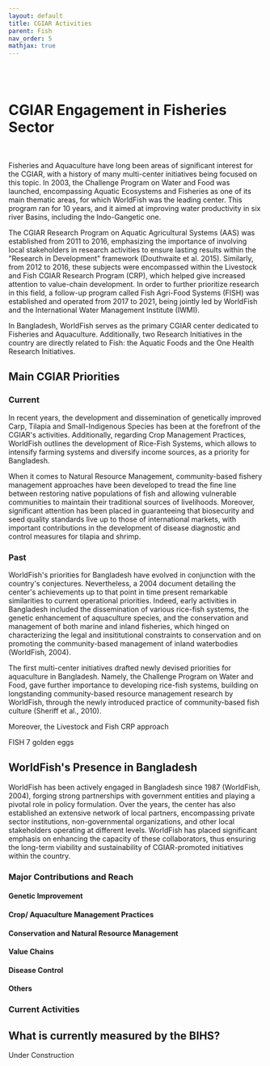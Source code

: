 ```yaml
---
layout: default
title: CGIAR Activities
parent: Fish
nav_order: 5
mathjax: true
---
```




<br> <br> 
# CGIAR Engagement in Fisheries Sector
<br>

Fisheries and Aquaculture have long been areas of significant interest for the CGIAR, with a history of many multi-center initiatives being focused on this topic. In 2003, the Challenge Program on Water and Food was launched, encompassing Aquatic Ecosystems and Fisheries as one of its main thematic areas, for which WorldFish was the leading center. This program ran for 10 years, and it aimed at improving water productivity in six river Basins, including the Indo-Gangetic one. 

The CGIAR Research Program on Aquatic Agricultural Systems (AAS) was established from 2011 to 2016, emphasizing the importance of involving local stakeholders in research activities to ensure lasting results within the "Research in Development" framework (Douthwaite et al. 2015). 
Similarly, from 2012 to 2016, these subjects were encompassed within the Livestock and Fish CGIAR Research Program (CRP), which helped give increased attention to value-chain development. In order to further prioritize research in this field, a follow-up program called Fish Agri-Food Systems (FISH) was established and operated from 2017 to 2021, being jointly led by WorldFish and the International Water Management Institute (IWMI). <br>

In Bangladesh, WorldFish serves as the primary CGIAR center dedicated to Fisheries and Aquaculture. Additionally, two Research Initiatives in the country are directly related to Fish: the Aquatic Foods and the One Health Research Initiatives. 

## Main CGIAR Priorities
### Current
In recent years, the development and dissemination of genetically improved Carp, Tilapia and Small-Indigenous Species has been at the forefront of the CGIAR's activities. Additionally, regarding Crop Management Practices, WorldFish outlines the development of Rice-Fish Systems, which allows to intensify farming systems and diversify income sources, as a priority for Bangladesh. 

When it comes to Natural Resource Management, community-based fishery management approaches have been developed to tread the fine line between restoring native populations of fish and allowing vulnerable communities to maintain their traditional sources of livelihoods. Moreover, significant attention has been placed in guaranteeing that biosecurity and seed quality standards live up to those of international markets, with important contributions in the development of disease diagnostic and control measures for tilapia and shrimp.

### Past 

WorldFish's priorities for Bangladesh have evolved in conjunction with the country's conjectures. Nevertheless, a 2004 document detailing the center's achievements up to that point in time present remarkable similarities to current operational priorities. Indeed, early activities in Bangladesh included the dissemination of various rice-fish systems, the genetic enhancement of aquaculture species, and the conservation and management of both marine and inland fisheries, which hinged on characterizing the legal and insititutional constraints to conservation and on promoting the community-based management of inland waterbodies (WorldFish, 2004).  

The first multi-center initiatives drafted newly devised priorities for aquaculture in Bangladesh. Namely, the Challenge Program on Water and Food, gave further importance to developing rice-fish systems, building on longstanding community-based resource management research by WorldFish, through the newly introduced practice of community-based fish culture (Sheriff et al., 2010).

Moreover, the Livestock and Fish CRP approach

FISH 7 golden eggs

## WorldFish's Presence in Bangladesh
WorldFish has been actively engaged in Bangladesh since 1987 (WorldFish, 2004), forging strong partnerships with government entities and playing a pivotal role in policy formulation. Over the years, the center has also established an extensive network of local partners, encompassing private sector institutions, non-governmental organizations, and other local stakeholders operating at different levels. WorldFish has placed significant emphasis on enhancing the capacity of these collaborators, thus ensuring the long-term viability and sustainability of CGIAR-promoted initiatives within the country.

### Major Contributions and Reach
#### Genetic Improvement

#### Crop/ Aquaculture Management Practices

#### Conservation and Natural Resource Management

#### Value Chains

#### Disease Control

#### Others

### Current Activities




## What is currently measured by the BIHS?
Under Construction
